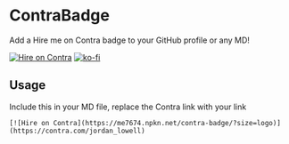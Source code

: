 # ContraBadge

Add a Hire me on Contra badge to your GitHub profile or any MD!

[![Hire on Contra](https://me7674.npkn.net/contra-badge/)](https://contra.com/jordan_lowell)
[![ko-fi](https://ko-fi.com/img/githubbutton_sm.svg)](https://ko-fi.com/I2I6EMIHA)

## Usage

Include this in your MD file, replace the Contra link with your link

```
[![Hire on Contra](https://me7674.npkn.net/contra-badge/?size=logo)](https://contra.com/jordan_lowell)
```
